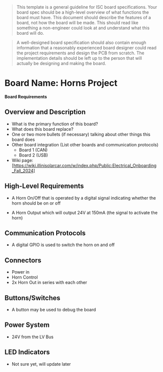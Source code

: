 > This template is a general guideline for ISC board specifications. Your board spec should be a high-level overview of what functions the board must have. This document should describe the features of a board, not how the board will be made. This should read like something a non-engineer could look at and understand what this board will do.

> A well-designed board specification should also contain enough information that a reasonably experienced board designer could read the project requirements and design the PCB from scratch. The implementation details should be left up to the person that will actually be designing and making the board.


# Board Name: Horns Project
**Board Requirements**


## Overview and Description
- What is the primary function of this board?
- What does this board replace?
- One or two more bullets (if necessary) talking about other things this board does
- Other board integration (List other boards and communication protocols)
	- Board 1 (CAN)
	- Board 2 (USB)
- Wiki page: [https://wiki.illinisolarcar.com/w/index.php/Public:Electrical_Onboarding_Fall_2024]

## High-Level Requirements
- A Horn On/Off that is operated by a digital signal indicating whether the horn should be on or off

- A Horn Output which will output 24V at 150mA (the signal to activate the horn)
## Communication Protocols
- A digital GPIO is used to switch the horn on and off
## Connectors
- Power in
- Horn Control
- 2x Horn Out in series with each other

## Buttons/Switches
- A button may be used to debug the board

## Power System
- 24V from the LV Bus

## LED Indicators
- Not sure yet, will update later
